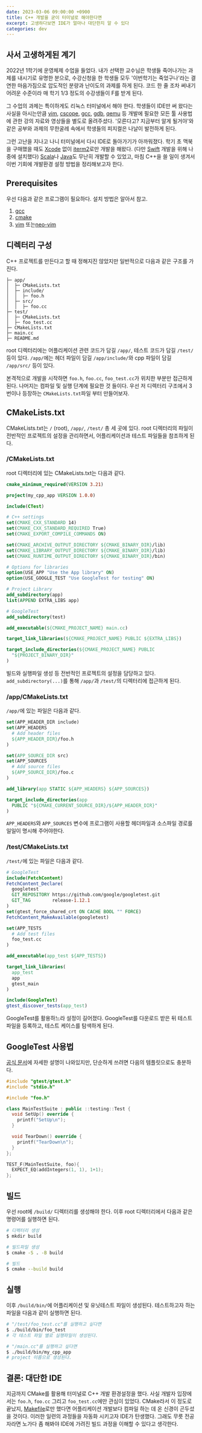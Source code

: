 ```yaml
---
date: 2023-03-06 09:00:00 +0900
title: C++ 개발을 굳이 터미널로 해야한다면
excerpt: 고생하다보면 IDE가 얼마나 대단한지 알 수 있다
categories: dev
---
```


## 사서 고생하게된 계기

2022년 1학기에 운영체제 수업을 들었다. 내가 선택한 교수님은 학생들 죽어나가는
과제를 내시기로 유명한 분으로, 수강신청을 한 학생들 모두 '이번학기는
죽었구나'라는 결연한 마음가짐으로 압도적인 분량과 난이도의 과제를 하게 된다.
코드 한 줄 조차 써내기 어려운 수준이라 매 학기 1/3 정도의 수강생들이 F를
받게 된다.

그 수업의 과제는 특이하게도 리눅스 터미널에서 해야 한다. 학생들이 IDE만 써
왔다는 사실을 아시는만큼 [vim](https://www.vim.org), [cscope](https://cscope.sourceforge.net),
[gcc](https://gcc.gnu.org), [gdb](https://www.sourceware.org/gdb/), [qemu](https://www.qemu.org)
등 개발에 필요한 모든 툴 사용법에 관한 강의 자료와 영상들을 별도로 올려주셨다.
'모른다고? 지금부터 알게 될거야'와 같은 공부와 과제의 무한굴레 속에서 학생들의
피지컬은 나날이 발전하게 된다.

그런 고난을 지나고 나니 터미널에서 다시 IDE로 돌아가기가 아까워졌다. 학기 초
맥북을 구매했을 때도 [Xcode](https://developer.apple.com/xcode/) 없이 [iterm2](https://iterm2.com)로만
개발을 해왔다. (다만 [Swift](https://iterm2.com) 개발을 위해 나중에 설치했다)
[Scala](https://www.scala-sbt.org)나 [Java](https://github.com/eclipse/eclipse.jdt.ls)도
무난히 개발할 수 있었고, 마침 C++을 쓸 일이 생겨서 이번 기회에 개발환경 설정
방법을 정리해보고자 한다.

## Prerequisites

우선 다음과 같은 프로그램이 필요하다. 설치 방법은 알아서 참고.

1. [gcc](https://gcc.gnu.org)
1. [cmake](https://gcc.gnu.org)
1. [vim](https://www.vim.org/download.php) 또는[neo-vim](https://neovim.io)

## 디렉터리 구성

C++ 프로젝트를 만든다고 할 때 정해지진 않았지만 일반적으로 다음과 같은 구조를
가진다.

```
├─ app/
│  ├─ CMakeLists.txt
│  ├─ include/
│  │  ├─ foo.h
│  ├─ src/
│  │  ├─ foo.cc
├─ test/
│  ├─ CMakeLists.txt
│  ├─ foo_test.cc
├─ CMakeLists.txt
├─ main.cc
├─ README.md
```

root 디렉터리에는 어플리케이션 관련 코드가 담길 `/app/`, 테스트 코드가 담길
`/test/` 등이 있다. `/app/`에는 헤더 파일이 담길 `/app/include/`와 cpp 파일이
담길 `/app/src/` 등이 있다.

본격적으로 개발을 시작하면 `foo.h`, `foo.cc`, `foo_test.cc`가 위치한 부분만
접근하게 된다. 나머지는 컴파일 및 실행 단계에 필요한 것 들이다. 우선 저
디렉터리 구조에서 3번이나 등장하는 `CMakeLists.txt`파일 부터 만들어보자.

## CMakeLists.txt

CMakeLists.txt는 `/` (root), `/app/`, `/test/` 총 세 곳에 있다. root
디렉터리의 파일이 전반적인 프로젝트의 설정을 관리하면서, 어플리케이션과
테스트 파일들을 참조하게 된다.

### /CMakeLists.txt

root 디렉터리에 있는 CMakeLists.txt는 다음과 같다.

```cmake
cmake_minimum_required(VERSION 3.21)

project(my_cpp_app VERSION 1.0.0)

include(CTest)

# C++ settings
set(CMAKE_CXX_STANDARD 14)
set(CMAKE_CXX_STANDARD_REQUIRED True)
set(CMAKE_EXPORT_COMPILE_COMMANDS ON)

set(CMAKE_ARCHIVE_OUTPUT_DIRECTORY ${CMAKE_BINARY_DIR}/lib)
set(CMAKE_LIBRARY_OUTPUT_DIRECTORY ${CMAKE_BINARY_DIR}/lib)
set(CMAKE_RUNTIME_OUTPUT_DIRECTORY ${CMAKE_BINARY_DIR}/bin)

# Options for libraries
option(USE_APP "Use the App library" ON)
option(USE_GOOGLE_TEST "Use GoogleTest for testing" ON)

# Project Library
add_subdirectory(app)
list(APPEND EXTRA_LIBS app)

# GoogleTest
add_subdirectory(test)

add_executable(${CMAKE_PROJECT_NAME} main.cc)

target_link_libraries(${CMAKE_PROJECT_NAME} PUBLIC ${EXTRA_LIBS})

target_include_directories(${CMAKE_PROJECT_NAME} PUBLIC
  "${PROJECT_BINARY_DIR}"
)
```

빌드와 실행파일 생성 등 전반적인 프로젝트의 설정을 담당하고 있다.
`add_subdirectory(...)`를 통해 `/app/`과 `/test/`의 디렉터리에 접근하게 된다.

### /app/CMakeLists.txt

`/app/`에 있는 파일은 다음과 같다.

```cmake
set(APP_HEADER_DIR include)
set(APP_HEADERS
  # Add header files
  ${APP_HEADER_DIR}/foo.h
)

set(APP_SOURCE_DIR src)
set(APP_SOURCES
  # Add source files
  ${APP_SOURCE_DIR}/foo.c
)

add_library(app STATIC ${APP_HEADERS} ${APP_SOURCES})

target_include_directories(app
  PUBLIC "${CMAKE_CURRENT_SOURCE_DIR}/${APP_HEADER_DIR}"
)
```

`APP_HEADERS`와 `APP_SOURCES` 변수에 프로그램이 사용할 헤더파일과 소스파일
경로를 일일이 명시해 주어야한다.

### /test/CMakeLists.txt

`/test/`에 있는 파일은 다음과 같다.

```cmake
# GoogleTest
include(FetchContent)
FetchContent_Declare(
  googletest
  GIT_REPOSITORY https://github.com/google/googletest.git
  GIT_TAG        release-1.12.1
)
set(gtest_force_shared_crt ON CACHE BOOL "" FORCE)
FetchContent_MakeAvailable(googletest)

set(APP_TESTS
  # Add test files
  foo_test.cc
)

add_executable(app_test ${APP_TESTS})

target_link_libraries(
  app_test
  app
  gtest_main
)

include(GoogleTest)
gtest_discover_tests(app_test)
```

GoogleTest를 활용하느라 설정이 길어졌다. GoogleTest를 다운로드 받은 뒤 테스트
파일을 등록하고, 테스트 케이스를 탐색하게 된다.

## GoogleTest 사용법

[공식 문서](https://google.github.io/googletest/)에 자세한 설명이 나와있지만,
단순하게 쓰려면 다음의 템플릿으로도 충분하다.

```cpp
#include "gtest/gtest.h"
#include "stdio.h"

#include "foo.h"

class MainTestSuite : public ::testing::Test {
  void SetUp() override {
    printf("SetUp\n");
  }

  void TearDown() override {
    printf("TearDown\n");
  }
};

TEST_F(MainTestSuite, foo){
  EXPECT_EQ(addIntegers(1, 1), 1+1);
};
```

## 빌드

우선 root에 `/build/` 디렉터리를 생성해야 한다. 이후 root 디렉터리에서 다음과
같은 명령어를 실행하면 된다.

```sh
# 디렉터리 생성
$ mkdir build

# 빌드파일 생성
$ cmake -S . -B build

# 빌드
$ cmake --build build
```

## 실행

이후 `/build/bin/`에 어플리케이션 및 유닛테스트 파일이 생성된다.
테스트하고자 하는 파일을 다음과 같이 실행하면 된다.

```sh
# "/test/foo_test.cc"를 실행하고 싶다면
$ ./build/bin/foo_test
# 각 테스트 파일 별로 실행파일이 생성된다.

# "/main.cc"를 실행하고 싶다면
$ ./build/bin/my_cpp_app
# project 이름으로 생성된다.
```

## 결론: 대단한 IDE 

지금까지 CMake를 활용해 터미널로 C++ 개발 환경설정을 했다. 사실 개발자
입장에서는 `foo.h`, `foo.cc` 그리고 `foo_test.cc`에만 관심이 있었다. CMake라서
이 정도로 끝났지, [Makefile](https://www.gnu.org/software/make/)로만 했다면
어플리케이션 개발보다 컴파일 하는 데 온 신경이 곤두섰을 것이다. 이러한 일련의
과정들을 자동화 시키고자 IDE가 탄생했다. 그래도 무릇 전공자라면 노가다 좀
해봐야 IDE에 가려진 빌드 과정을 이해할 수 있다고 생각한다.
